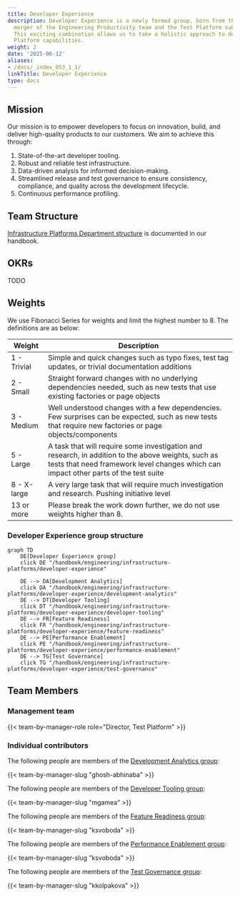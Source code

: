 ```yaml
---
title: Developer Experience
description: Developer Experience is a newly formed group, born from the strategic
  merger of the Engineering Productivity team and the Test Platform sub-department.
  This exciting combination allows us to take a holistic approach to delivering cutting-edge
  Platform capabilities.
weight: 2
date: '2025-06-12'
aliases:
- /docs/_index_853_1_1/
linkTitle: Developer Experience
type: docs
---
```


## Mission

Our mission is to empower developers to focus on innovation, build, and deliver high-quality products to our customers. We aim to achieve this through:

1. State-of-the-art developer tooling.
2. Robust and reliable test infrastructure.
3. Data-driven analysis for informed decision-making.
4. Streamlined release and test governance to ensure consistency, compliance, and quality across the development lifecycle.
5. Continuous performance profiling.

## Team Structure

[Infrastructure Platforms Department structure](/handbook/engineering/infrastructure-platforms/#organization-structure) is documented in our handbook.

## OKRs

TODO

## Weights

We use Fibonacci Series for weights and limit the highest number to 8. The definitions are as below:

| Weight      | Description                                                                                                                                                                                |
|-------------|--------------------------------------------------------------------------------------------------------------------------------------------------------------------------------------------|
| 1 - Trivial | Simple and quick changes such as typo fixes, test tag updates, or trivial documentation additions                                                                                          |
| 2 - Small   | Straight forward changes with no underlying dependencies needed, such as new tests that use existing factories or page objects                                                             |
| 3 - Medium  | Well understood changes with a few dependencies. Few surprises can be expected, such as new tests that require new factories or page objects/components                                    |
| 5 - Large   | A task that will require some investigation and research, in addition to the above weights, such as tests that need framework level changes which can impact other parts of the test suite |
| 8 - X-large | A very large task that will require much investigation and research. Pushing initiative level                                                                                              |
| 13 or more  | Please break the work down further, we do not use weights higher than 8.                                                                                                                   |

### Developer Experience group structure

```mermaid
graph TD
    DE[Developer Experience group]
    click DE "/handbook/engineering/infrastructure-platforms/developer-experience"

    DE --> DA[Development Analytics]
    click DA "/handbook/engineering/infrastructure-platforms/developer-experience/development-analytics"
    DE --> DT[Developer Tooling]
    click DT "/handbook/engineering/infrastructure-platforms/developer-experience/developer-tooling"
    DE --> FR[Feature Readiness]
    click FR "/handbook/engineering/infrastructure-platforms/developer-experience/feature-readiness"
    DE --> PE[Performance Enablement]
    click PE "/handbook/engineering/infrastructure-platforms/developer-experience/performance-enablement"
    DE --> TG[Test Governance]
    click TG "/handbook/engineering/infrastructure-platforms/developer-experience/test-governance"
```

## Team Members

### Management team

{{< team-by-manager-role role="Director, Test Platform" >}}

### Individual contributors

The following people are members of the [Development Analytics group](development-analytics/):

{{< team-by-manager-slug "ghosh-abhinaba" >}}

The following people are members of the [Developer Tooling group](developer-tooling):

{{< team-by-manager-slug "mgamea" >}}

The following people are members of the [Feature Readiness group](feature-readiness-team):

{{< team-by-manager-slug "ksvoboda" >}}

The following people are members of the [Performance Enablement group](performance-enablement):

{{< team-by-manager-slug "ksvoboda" >}}

The following people are members of the [Test Governance group](test-governance):

{{< team-by-manager-slug "kkolpakova" >}}
